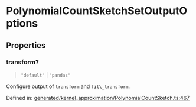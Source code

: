 # PolynomialCountSketchSetOutputOptions

## Properties

### transform?

> `"default"` \| `"pandas"`

Configure output of `transform` and `fit\_transform`.

Defined in:  [generated/kernel\_approximation/PolynomialCountSketch.ts:467](https://github.com/transitive-bullshit/scikit-learn-ts/blob/b59c1ff/packages/sklearn/src/generated/kernel_approximation/PolynomialCountSketch.ts#L467)
